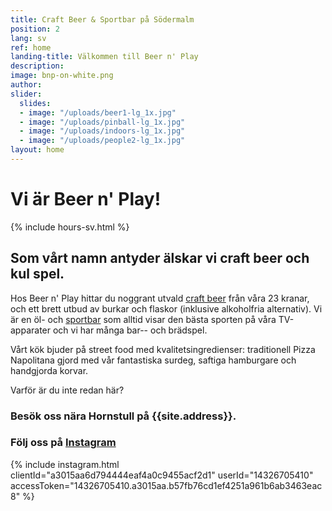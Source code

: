 ```yaml
---
title: Craft Beer & Sportbar på Södermalm
position: 2
lang: sv
ref: home
landing-title: Välkommen till Beer n' Play
description: 
image: bnp-on-white.png
author: 
slider:
  slides:
  - image: "/uploads/beer1-lg_1x.jpg"
  - image: "/uploads/pinball-lg_1x.jpg"
  - image: "/uploads/indoors-lg_1x.jpg"
  - image: "/uploads/people2-lg_1x.jpg"
layout: home
---
```


# Vi är <span style="white-space: nowrap">Beer n' Play!</span>

{% include hours-sv.html %}

## Som vårt namn antyder älskar vi craft beer och kul spel.

Hos Beer n' Play hittar du noggrant utvald <a href="http://beernplay.se/craft-beer-stockholm.html">craft beer</a> från våra 23 kranar, och ett brett utbud av burkar och flaskor (inklusive alkoholfria alternativ). Vi är en öl- och <a href="http://beernplay.se/sportbar-sodermalm.html">sportbar</a> som alltid visar den bästa sporten på våra TV-apparater och vi har många bar-- och brädspel.

Vårt kök bjuder på street food med kvalitetsingredienser: traditionell Pizza Napolitana gjord med vår fantastiska surdeg, saftiga hamburgare och handgjorda korvar.

Varför är du inte redan här?

### Besök oss nära Hornstull på {{site.address}}.

### Följ oss på <a href="{{site.instagram}}" target="_blank">Instagram</a>

{% include instagram.html clientId="a3015aa6d794444eaf4a0c9455acf2d1" userId="14326705410" accessToken="14326705410.a3015aa.b57fb76cd1ef4251a961b6ab3463eac8" %}
